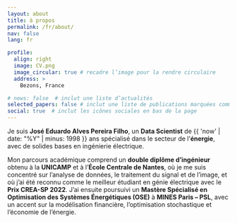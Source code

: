 ```yaml
---
layout: about
title: à propos
permalink: /fr/about/
nav: false
lang: fr

profile:
  align: right
  image: CV.png
  image_circular: true # recadre l’image pour la rendre circulaire
  address: >
    Bezons, France

# news: false  # inclut une liste d’actualités
selected_papers: false # inclut une liste de publications marquées comme "selected={true}"
social: true  # inclut les icônes sociales en bas de la page
---
```


Je suis **José Eduardo Alves Pereira Filho**, un **Data Scientist** de {{ 'now' | date: "%Y" | minus: 1998 }} ans spécialisé dans le secteur de l’**énergie**, avec de solides bases en ingénierie électrique.  

Mon parcours académique comprend un **double diplôme d’ingénieur** obtenu à la **UNICAMP** et à l’**École Centrale de Nantes**, où je me suis concentré sur l’analyse de données, le traitement du signal et de l’image, et où j’ai été reconnu comme le meilleur étudiant en génie électrique avec le **Prix CREA-SP 2022**. J’ai ensuite poursuivi un **Mastère Spécialisé en Optimisation des Systèmes Énergétiques (OSE)** à **MINES Paris – PSL**, avec un accent sur la modélisation financière, l’optimisation stochastique et l’économie de l’énergie.


